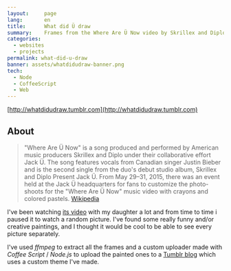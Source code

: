 ```yaml
---
layout:     page
lang:       en
title:      What did Ü draw
summary:    Frames from the Where Are Ü Now video by Skrillex and Diplo with Justin Bieber.
categories:
  - websites
  - projects
permalink: what-did-u-draw
banner: assets/whatdidudraw-banner.png
tech:
  - Node
  - CoffeeScript
  - Web
---
```


[http://whatdidudraw.tumblr.com](http://whatdidudraw.tumblr.com)

## About

> "Where Are Ü Now" is a song produced and performed by American music producers Skrillex and Diplo under their collaborative effort Jack Ü. The song features vocals from Canadian singer Justin Bieber and is the second single from the duo's debut studio album, Skrillex and Diplo Present Jack Ü.
> From May 29–31, 2015, there was an event held at the Jack Ü headquarters for fans to customize the photo-shoots for the "Where Are Ü Now" music video with crayons and colored pastels.
> [Wikipedia](https://en.wikipedia.org/wiki/Where_Are_%C3%9C_Now)

I've been watching [its video](https://www.youtube.com/watch?v=nntGTK2Fhb0) with my daughter a lot and from time to time i paused it to watch a random picture. I've found some really funny and/or creative paintings, and I thought it would be cool to be able to see every picture separately.

I've used *ffmpeg* to extract all the frames and a custom uploader made with *Coffee Script* / *Node.js* to upload the painted ones to a [Tumblr blog](http://whatdidudraw.tumblr.com) which uses a custom theme I've made.
